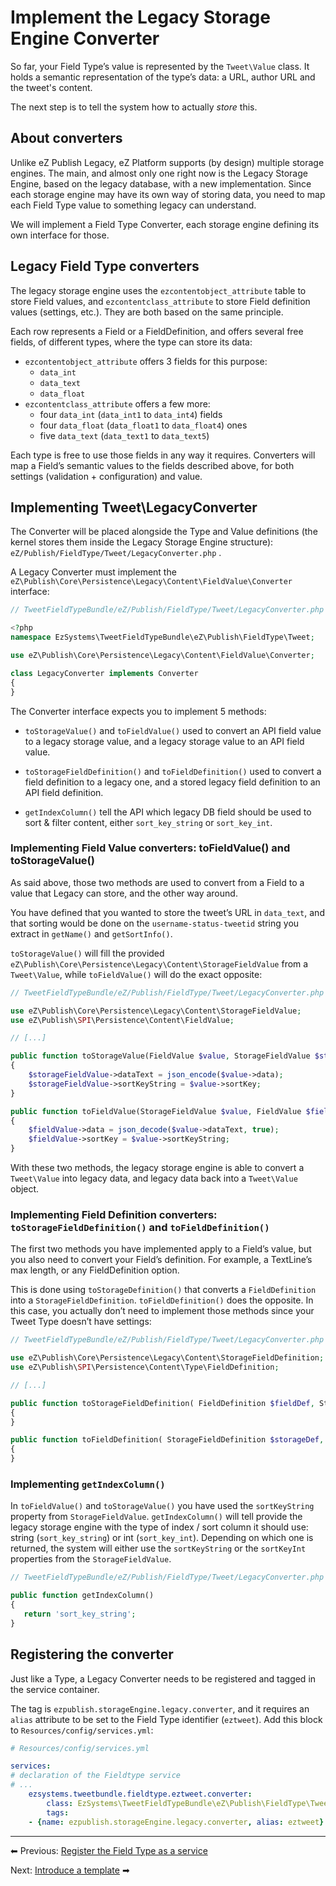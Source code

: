 # Implement the Legacy Storage Engine Converter

So far, your Field Type’s value is represented by the `Tweet\Value` class. It holds a semantic representation of the type’s data: a URL, author URL and the tweet's content.

The next step is to tell the system how to actually *store* this.

## About converters

Unlike eZ Publish Legacy, eZ Platform supports (by design) multiple storage engines. The main, and almost only one right now is the Legacy Storage Engine, based on the legacy database, with a new implementation. Since each storage engine may have its own way of storing data, you need to map each Field Type value to something legacy can understand.

We will implement a Field Type Converter, each storage engine defining its own interface for those.

## Legacy Field Type converters

The legacy storage engine uses the `ezcontentobject_attribute` table to store Field values, and `ezcontentclass_attribute` to store Field definition values (settings, etc.). They are both based on the same principle.

Each row represents a Field or a FieldDefinition, and offers several free fields, of different types, where the type can store its data:

- `ezcontentobject_attribute` offers 3 fields for this purpose:
    - `data_int`
    - `data_text`
    - `data_float`
- `ezcontentclass_attribute` offers a few more:
    - four `data_int` (`data_int1` to `data_int4`) fields
    - four `data_float` (`data_float1` to `data_float4`) ones
    - five `data_text` (`data_text1` to `data_text5`)

Each type is free to use those fields in any way it requires. Converters will map a Field’s semantic values to the fields described above, for both settings (validation + configuration) and value.

## Implementing Tweet\\LegacyConverter

The Converter will be placed alongside the Type and Value definitions (the kernel stores them inside the Legacy Storage Engine structure): `eZ/Publish/FieldType/Tweet/LegacyConverter.php` .

A Legacy Converter must implement the `eZ\Publish\Core\Persistence\Legacy\Content\FieldValue\Converter` interface:

``` php
// TweetFieldTypeBundle/eZ/Publish/FieldType/Tweet/LegacyConverter.php

<?php
namespace EzSystems\TweetFieldTypeBundle\eZ\Publish\FieldType\Tweet;

use eZ\Publish\Core\Persistence\Legacy\Content\FieldValue\Converter;

class LegacyConverter implements Converter
{
}
```

The Converter interface expects you to implement 5 methods:

- `toStorageValue()` and `toFieldValue()`
    used to convert an API field value to a legacy storage value, and a legacy storage value to an API field value.  

- `toStorageFieldDefinition()` and `toFieldDefinition()`
    used to convert a field definition to a legacy one, and a stored legacy field definition to an API field definition.

- `getIndexColumn()`
    tell the API which legacy DB field should be used to sort & filter content, either `sort_key_string` or `sort_key_int`.

### Implementing Field Value converters: toFieldValue() and toStorageValue()

As said above, those two methods are used to convert from a Field to a value that Legacy can store, and the other way around.

You have defined that you wanted to store the tweet’s URL in `data_text`, and that sorting would be done on the `username-status-tweetid` string you extract in `getName()` and `getSortInfo()`.

`toStorageValue()` will fill the provided `eZ\Publish\Core\Persistence\Legacy\Content\StorageFieldValue` from a `Tweet\Value`, while `toFieldValue()` will do the exact opposite:

``` php
// TweetFieldTypeBundle/eZ/Publish/FieldType/Tweet/LegacyConverter.php

use eZ\Publish\Core\Persistence\Legacy\Content\StorageFieldValue;
use eZ\Publish\SPI\Persistence\Content\FieldValue;

// [...]

public function toStorageValue(FieldValue $value, StorageFieldValue $storageFieldValue)
{
    $storageFieldValue->dataText = json_encode($value->data);
    $storageFieldValue->sortKeyString = $value->sortKey;
}

public function toFieldValue(StorageFieldValue $value, FieldValue $fieldValue)
{
    $fieldValue->data = json_decode($value->dataText, true);
    $fieldValue->sortKey = $value->sortKeyString;
}
```

With these two methods, the legacy storage engine is able to convert a `Tweet\Value` into legacy data, and legacy data back into a `Tweet\Value` object.

### Implementing Field Definition converters: `toStorageFieldDefinition()` and `toFieldDefinition()`

The first two methods you have implemented apply to a Field’s value, but you also need to convert your Field’s definition. For example, a TextLine’s max length, or any FieldDefinition option.

This is done using `toStorageDefinition()` that converts a `FieldDefinition` into a `StorageFieldDefinition`. `toFieldDefinition()` does the opposite. In this case, you actually don’t need to implement those methods since your Tweet Type doesn’t have settings:

``` php
// TweetFieldTypeBundle/eZ/Publish/FieldType/Tweet/LegacyConverter.php

use eZ\Publish\Core\Persistence\Legacy\Content\StorageFieldDefinition;
use eZ\Publish\SPI\Persistence\Content\Type\FieldDefinition;

// [...]

public function toStorageFieldDefinition( FieldDefinition $fieldDef, StorageFieldDefinition $storageDef )
{
}

public function toFieldDefinition( StorageFieldDefinition $storageDef, FieldDefinition $fieldDef )
{
}
```

### Implementing `getIndexColumn()`

In `toFieldValue()` and `toStorageValue()` you have used the `sortKeyString` property from `StorageFieldValue`. `getIndexColumn()` will tell provide the legacy storage engine with the type of index / sort column it should use: string (`sort_key_string`) or int (`sort_key_int`). Depending on which one is returned, the system will either use the `sortKeyString` or the `sortKeyInt` properties from the `StorageFieldValue`.

``` php
// TweetFieldTypeBundle/eZ/Publish/FieldType/Tweet/LegacyConverter.php

public function getIndexColumn()
{
   return 'sort_key_string';
}
```

## Registering the converter

Just like a Type, a Legacy Converter needs to be registered and tagged in the service container.

The tag is `ezpublish.storageEngine.legacy.converter`, and it requires an `alias` attribute to be set to the Field Type identifier (`eztweet`). Add this block to `Resources/config/services.yml`:

``` yml
# Resources/config/services.yml

services:
# declaration of the Fieldtype service
# ...
    ezsystems.tweetbundle.fieldtype.eztweet.converter:
        class: EzSystems\TweetFieldTypeBundle\eZ\Publish\FieldType\Tweet\LegacyConverter
        tags:
    - {name: ezpublish.storageEngine.legacy.converter, alias: eztweet}
```

------------------------------------------------------------------------

⬅ Previous: [Register the Field Type as a service](register_the_fieldtype_as_a_service.md)

Next: [Introduce a template](introduce_a_template.md) ➡
